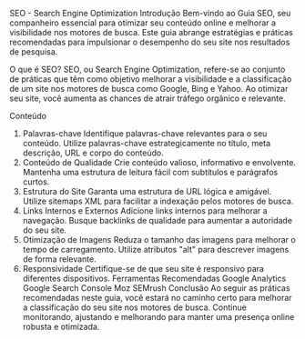 SEO - Search Engine Optimization
Introdução
Bem-vindo ao Guia SEO, seu companheiro essencial para otimizar seu conteúdo online e melhorar a visibilidade nos motores de busca. Este guia abrange estratégias e práticas recomendadas para impulsionar o desempenho do seu site nos resultados de pesquisa.

O que é SEO?
SEO, ou Search Engine Optimization, refere-se ao conjunto de práticas que têm como objetivo melhorar a visibilidade e a classificação de um site nos motores de busca como Google, Bing e Yahoo. Ao otimizar seu site, você aumenta as chances de atrair tráfego orgânico e relevante.

Conteúdo
1. Palavras-chave
Identifique palavras-chave relevantes para o seu conteúdo.
Utilize palavras-chave estrategicamente no título, meta descrição, URL e corpo do conteúdo.
2. Conteúdo de Qualidade
Crie conteúdo valioso, informativo e envolvente.
Mantenha uma estrutura de leitura fácil com subtítulos e parágrafos curtos.
3. Estrutura do Site
Garanta uma estrutura de URL lógica e amigável.
Utilize sitemaps XML para facilitar a indexação pelos motores de busca.
4. Links Internos e Externos
Adicione links internos para melhorar a navegação.
Busque backlinks de qualidade para aumentar a autoridade do seu site.
5. Otimização de Imagens
Reduza o tamanho das imagens para melhorar o tempo de carregamento.
Utilize atributos "alt" para descrever imagens de forma relevante.
6. Responsividade
Certifique-se de que seu site é responsivo para diferentes dispositivos.
Ferramentas Recomendadas
Google Analytics
Google Search Console
Moz
SEMrush
Conclusão
Ao seguir as práticas recomendadas neste guia, você estará no caminho certo para melhorar a classificação do seu site nos motores de busca. Continue monitorando, ajustando e melhorando para manter uma presença online robusta e otimizada.